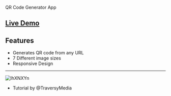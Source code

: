 QR Code Generator App

## [Live Demo](https://zachaxd.github.io/QR-Code-Generator/)

## Features
- Generates QR code from any URL
- 7 Different image sizes
- Responsive Design
----
![IhXNXYn](https://user-images.githubusercontent.com/106428849/185265131-93cdcfc0-05c0-4e63-81d3-e9d035fb12c7.png)




- Tutorial by @TraversyMedia

